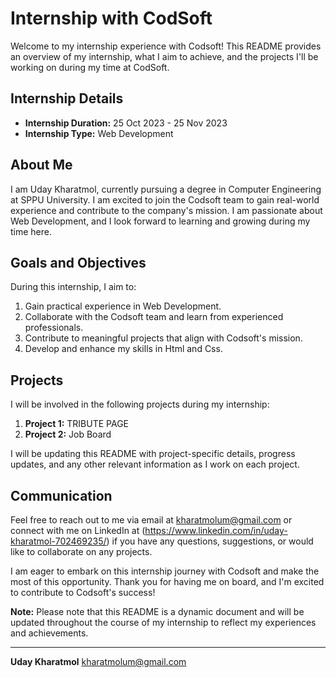 # Internship with CodSoft

Welcome to my internship experience with Codsoft! This README provides an overview of my internship, what I aim to achieve, and the projects I'll be working on during my time at CodSoft.

## Internship Details

- **Internship Duration:** 25 Oct 2023 - 25 Nov 2023
- **Internship Type:** Web Development

## About Me

I am Uday Kharatmol, currently pursuing a degree in Computer Engineering at SPPU University. I am excited to join the Codsoft team to gain real-world experience and contribute to the company's mission. I am passionate about Web Development, and I look forward to learning and growing during my time here.

## Goals and Objectives

During this internship, I aim to:

1. Gain practical experience in Web Development.
2. Collaborate with the Codsoft team and learn from experienced professionals.
3. Contribute to meaningful projects that align with Codsoft's mission.
4. Develop and enhance my skills in Html and Css.

## Projects

I will be involved in the following projects during my internship:

1. **Project 1:** TRIBUTE PAGE
2. **Project 2:** Job Board

I will be updating this README with project-specific details, progress updates, and any other relevant information as I work on each project.

## Communication

Feel free to reach out to me via email at kharatmolum@gmail.com or connect with me on LinkedIn at (https://www.linkedin.com/in/uday-kharatmol-702469235/) if you have any questions, suggestions, or would like to collaborate on any projects.

I am eager to embark on this internship journey with Codsoft and make the most of this opportunity. Thank you for having me on board, and I'm excited to contribute to Codsoft's success!

**Note:** Please note that this README is a dynamic document and will be updated throughout the course of my internship to reflect my experiences and achievements.

---

**Uday Kharatmol**
kharatmolum@gmail.com
